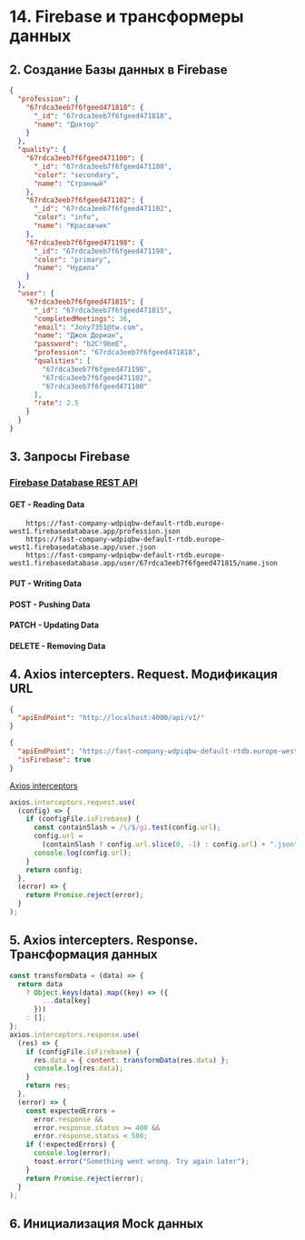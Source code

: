 # 14. Firebase и трансформеры данных

## 2. Создание Базы данных в Firebase

```json
{
  "profession": {
    "67rdca3eeb7f6fgeed471818": {
      "_id": "67rdca3eeb7f6fgeed471818",
      "name": "Доктор"
    }
  },
  "quality": {
    "67rdca3eeb7f6fgeed471100": {
      "_id": "67rdca3eeb7f6fgeed471100",
      "color": "secondary",
      "name": "Странный"
    },
    "67rdca3eeb7f6fgeed471102": {
      "_id": "67rdca3eeb7f6fgeed471102",
      "color": "info",
      "name": "Красавчик"
    },
    "67rdca3eeb7f6fgeed471198": {
      "_id": "67rdca3eeb7f6fgeed471198",
      "color": "primary",
      "name": "Нудила"
    }
  },
  "user": {
    "67rdca3eeb7f6fgeed471815": {
      "_id": "67rdca3eeb7f6fgeed471815",
      "completedMeetings": 36,
      "email": "Jony7351@tw.com",
      "name": "Джон Дориан",
      "password": "b2C!9bmE",
      "profession": "67rdca3eeb7f6fgeed471818",
      "qualities": [
        "67rdca3eeb7f6fgeed471198",
        "67rdca3eeb7f6fgeed471102",
        "67rdca3eeb7f6fgeed471100"
      ],
      "rate": 2.5
    }
  }
}
```

## 3. Запросы Firebase

### [Firebase Database REST API](https://firebase.google.com/docs/reference/rest/database)

#### GET - Reading Data

```url
    https://fast-company-wdpiqbw-default-rtdb.europe-west1.firebasedatabase.app/profession.json
    https://fast-company-wdpiqbw-default-rtdb.europe-west1.firebasedatabase.app/user.json
    https://fast-company-wdpiqbw-default-rtdb.europe-west1.firebasedatabase.app/user/67rdca3eeb7f6fgeed471815/name.json
```

#### PUT - Writing Data

#### POST - Pushing Data

#### PATCH - Updating Data

#### DELETE - Removing Data

## 4. Axios intercepters. Request. Модификация URL

```json
{
  "apiEndPoint": "http://localhost:4000/api/v1/"
}
```

```json
{
  "apiEndPoint": "https://fast-company-wdpiqbw-default-rtdb.europe-west1.firebasedatabase.app/",
  "isFirebase": true
}
```

[Axios interceptors](https://axios-http.com/docs/interceptors)

```js
axios.interceptors.request.use(
  (config) => {
    if (configFile.isFirebase) {
      const containSlash = /\/$/gi.test(config.url);
      config.url =
        (containSlash ? config.url.slice(0, -1) : config.url) + ".json";
      console.log(config.url);
    }
    return config;
  },
  (error) => {
    return Promise.reject(error);
  }
);
```

## 5. Axios intercepters. Response. Трансформация данных

```js
const transformData = (data) => {
  return data
    ? Object.keys(data).map((key) => ({
        ...data[key]
      }))
    : [];
};
axios.interceptors.response.use(
  (res) => {
    if (configFile.isFirebase) {
      res.data = { content: transformData(res.data) };
      console.log(res.data);
    }
    return res;
  },
  (error) => {
    const expectedErrors =
      error.response &&
      error.response.status >= 400 &&
      error.response.status < 500;
    if (!expectedErrors) {
      console.log(error);
      toast.error("Something went wrong. Try again later");
    }
    return Promise.reject(error);
  }
);
```

## 6. Инициализация Mock данных
